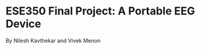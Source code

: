 ESE350 Final Project: A Portable EEG Device
=====================

By Nilesh Kavthekar and Vivek Menon
